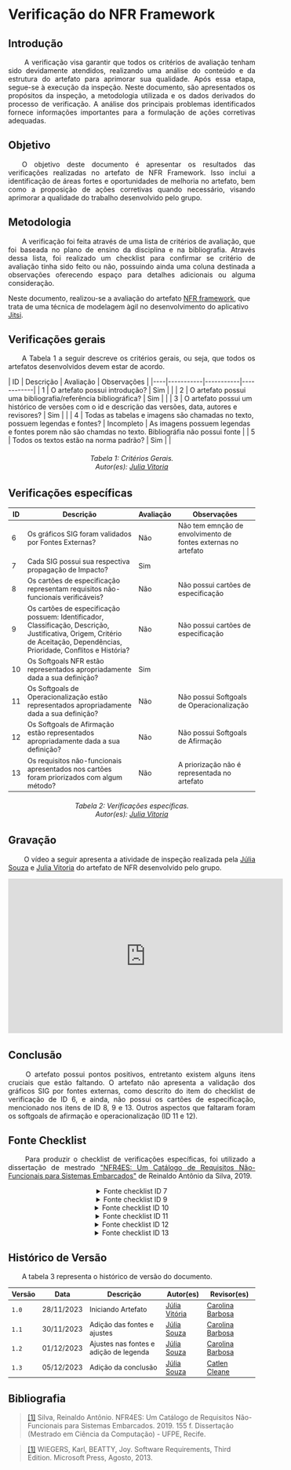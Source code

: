 # **Verificação do NFR Framework**

## **Introdução**
<p align="justify">
&emsp;&emsp;
A verificação visa garantir que todos os critérios de avaliação tenham sido devidamente atendidos, realizando uma análise do conteúdo e da estrutura do artefato para aprimorar sua qualidade. Após essa etapa, segue-se à execução da inspeção. Neste documento, são apresentados os propósitos da inspeção, a metodologia utilizada e os dados derivados do processo de verificação. A análise dos principais problemas identificados fornece informações importantes para a formulação de ações corretivas adequadas.
</p>

## **Objetivo**
<p align="justify">
&emsp;&emsp;O objetivo deste documento é apresentar os resultados das verificações realizadas no artefato de NFR Framework. Isso inclui a identificação de áreas fortes e oportunidades de melhoria no artefato, bem como a proposição de ações corretivas quando necessário, visando aprimorar a qualidade do trabalho desenvolvido pelo grupo.
</p>

## **Metodologia**
<p align="justify">
&emsp;&emsp;A verificação foi feita através de uma lista de critérios de avaliação, que foi baseada no plano de ensino da disciplina e na bibliografia. Através dessa lista, foi realizado um checklist para confirmar se  critério de avaliação tinha sido feito ou não, possuindo ainda uma coluna destinada a observações oferecendo espaço para detalhes adicionais ou alguma consideração.

Neste documento, realizou-se a avaliação do artefato <a href="https://requisitos-de-software.github.io/2023.2-Jitsi/Modelagem/Agil/nfr-framework/">NFR framework</a>, que trata de uma técnica de modelagem àgil no desenvolvimento do aplicativo <a href="https://requisitos-de-software.github.io/2023.2-Jitsi/">Jitsi</a>.
</p>
</p>

## **Verificações gerais**
<p align="justify"> 
&emsp;&emsp;A Tabela 1 a seguir descreve os critérios gerais, ou seja, que todos os artefatos desenvolvidos devem estar de acordo.
</p>
| ID | Descrição | Avaliação | Observações |
|----|-----------|-----------|------------|
| 1  | O artefato possui introdução? | Sim   |  |
| 2  | O artefato possui uma bibliografia/referência bibliográfica? | Sim   |  |
| 3  | O artefato possui um histórico de versões com o id e descrição das versões, data, autores e revisores? | Sim   |  |
| 4  | Todas as tabelas e imagens são chamadas no texto, possuem legendas e fontes? | Incompleto | As imagens possuem legendas e fontes porem não são chamdas no texto. Bibliográfia não possui fonte |
| 5  | Todos os textos estão na norma padrão? | Sim |  |

<center>
<h6> Tabela 1: Critérios Gerais.
<br/> Autor(es): <a href="https://github.com/Juhvitoria4">Julia Vitoria</a></h6>
</center>

## **Verificações específicas**
| ID | Descrição | Avaliação | Observações |
|----|-----------|-----------|------------|
| 6  | Os gráficos SIG foram validados por Fontes Externas? | Não | Não tem emnção de envolvimento de fontes externas no artefato|
| 7  | Cada SIG possui sua respectiva propagação de Impacto? | Sim | |
| 8  | Os cartões de especificação representam requisitos não-funcionais verificáveis? | Não | Não possui cartões de especificação |
| 9 | Os cartões de especificação possuem: Identificador, Classificação, Descrição, Justificativa, Origem, Critério de Aceitação, Dependências, Prioridade, Conflitos e História? | Não | Não possui cartões de especificação |
| 10 | Os Softgoals NFR estão representados apropriadamente dada a sua definição? | Sim| |
| 11 | Os Softgoals de Operacionalização estão representados apropriadamente dada a sua definição? | Não | Não possui Softgoals de Operacionalização|
| 12 | Os Softgoals de Afirmação estão representados apropriadamente dada a sua definição? | Não | Não possui Softgoals de Afirmação|
| 13 | Os requisitos não-funcionais apresentados nos cartões foram priorizados com algum método? | Não | A priorização não é representada no artefato|

<center>
<h6> Tabela 2: Veríficações específicas.
<br/> Autor(es): <a href="https://github.com/Juhvitoria4">Julia Vitoria</a></h6>
</center>

## **Gravação**
<p align="justify">
&emsp;&emsp; O vídeo a seguir apresenta a atividade de inspeção realizada pela <a href="https://github.com/JuliaSSouza">Júlia Souza</a></h6> e <a href="https://github.com/Juhvitoria4">Julia Vitoria</a></h6> do artefato de NFR desenvolvido pelo grupo.
</p>

<center>

<iframe width="560" height="315" src="https://www.youtube.com/embed/IDmq0kkXKDw?si=SkoVFiSYQ5JCGiNg" title="YouTube video player" frameborder="0" allow="accelerometer; autoplay; clipboard-write; encrypted-media; gyroscope; picture-in-picture; web-share" allowfullscreen></iframe>

</center>

## **Conclusão**
<p align="justify">
&emsp;&emsp; O artefato possui pontos positivos, entretanto existem alguns itens cruciais que estão faltando. O artefato não apresenta a validação dos gráficos SIG por fontes externas, como descrito do item do checklist de verificação de ID 6, e ainda, não possui os cartões de especificação, mencionado nos itens de ID 8, 9 e 13. Outros aspectos que faltaram foram os softgoals de afirmação e operacionalização (ID 11 e 12).
</p>

## **Fonte Checklist**
<p align="justify">
&emsp;&emsp; Para produzir o checklist de verificações específicas, foi utilizado a dissertação de mestrado <a href="https://requisitos-de-software.github.io/2023.2-Jitsi/Verificacao/Grupo/Entrega_4/nfr/#bibliografia">"NFR4ES: Um Catálogo de Requisitos Não-Funcionais para Sistemas Embarcados"</a> de Reinaldo Antônio da Silva, 2019.
</p>

<center>
<details>
   <summary>Fonte checklist ID 7</summary>
     <img src="https://raw.githubusercontent.com/Requisitos-de-Software/2023.2-Jitsi/main/docs/assets/fontesChecklist/NFR-impacto.png" alt="Setas" width=500px>
    
        <h6> Figura 1: Fonte checklist ID 7.
        <br> Fonte:  <a href="https://requisitos-de-software.github.io/2023.2-Jitsi/Verificacao/Grupo/Entrega_4/nfr/#bibliografia">"NFR4ES: Um Catálogo de Requisitos Não-Funcionais para Sistemas Embarcados"</a></h6>
</details>
</center>

<center>
<details>
   <summary>Fonte checklist ID 9</summary>
     <img src="https://raw.githubusercontent.com/Requisitos-de-Software/2023.2-Jitsi/main/docs/assets/fontesChecklist/NFR-introCartoes.png" alt="Setas" width=500px>
    
        <h6> Figura 3: Fonte checklist ID 9.
        <br> Fonte:  <a href="https://requisitos-de-software.github.io/2023.2-Jitsi/Verificacao/Grupo/Entrega_4/nfr/#bibliografia">"NFR4ES: Um Catálogo de Requisitos Não-Funcionais para Sistemas Embarcados"</a></h6>
</details>
</center>

<center>
<details>
   <summary>Fonte checklist ID 10</summary>
     <img src="https://raw.githubusercontent.com/Requisitos-de-Software/2023.2-Jitsi/main/docs/assets/fontesChecklist/NFR-cartoes.png" alt="Setas" width=500px>
    
        <h6> Figura 4: Fonte checklist ID 10.
        <br> Fonte:  <a href="https://requisitos-de-software.github.io/2023.2-Jitsi/Verificacao/Grupo/Entrega_4/nfr/#bibliografia">"NFR4ES: Um Catálogo de Requisitos Não-Funcionais para Sistemas Embarcados"</a></h6>
</details>
</center>

<center>
<details>
   <summary>Fonte checklist ID 11</summary>
     <img src="https://raw.githubusercontent.com/Requisitos-de-Software/2023.2-Jitsi/main/docs/assets/fontesChecklist/NFR-nfr.png" alt="Setas" width=500px>
    
        <h6> Figura 5: Fonte checklist ID 11.
        <br> Fonte:  <a href="https://requisitos-de-software.github.io/2023.2-Jitsi/Verificacao/Grupo/Entrega_4/nfr/#bibliografia">"NFR4ES: Um Catálogo de Requisitos Não-Funcionais para Sistemas Embarcados"</a></h6>
</details>
</center>

<center>
<details>
   <summary>Fonte checklist ID 12</summary>
    <img src="https://raw.githubusercontent.com/Requisitos-de-Software/2023.2-Jitsi/main/docs/assets/fontesChecklist/NFR-operacionalizacao.png" alt="Setas" width=500px>
    
        <h6> Figura 6: Fonte checklist ID 12.
        <br> Fonte:  <a href="https://requisitos-de-software.github.io/2023.2-Jitsi/Verificacao/Grupo/Entrega_4/nfr/#bibliografia">"NFR4ES: Um Catálogo de Requisitos Não-Funcionais para Sistemas Embarcados"</a></h6>
</details>
</center>

<center>
<details>
   <summary>Fonte checklist ID 13</summary>
    <img src="https://raw.githubusercontent.com/Requisitos-de-Software/2023.2-Jitsi/main/docs/assets/fontesChecklist/NFR-afirmacao.png" alt="Setas" width=500px>
    
        <h6> Figura 7: Fonte checklist ID 13.
        <br> Fonte:  <a href="https://requisitos-de-software.github.io/2023.2-Jitsi/Verificacao/Grupo/Entrega_4/nfr/#bibliografia">"NFR4ES: Um Catálogo de Requisitos Não-Funcionais para Sistemas Embarcados"</a></h6>
</details>
</center>

## **Histórico de Versão**
<p align="justify">
&emsp;&emsp;A tabela 3 representa o histórico de versão do documento.
</p>

| Versão | Data | Descrição | Autor(es) | Revisor(es) |
| ------ | ---- | --------- | --------- | ---------- |
| `1.0`  | 28/11/2023 | Iniciando Artefato |[Júlia Vitória](https://github.com/Juhvitoria4) |[Carolina Barbosa](https://github.com/CarolinaBarb) |
| `1.1`  | 30/11/2023 | Adição das fontes e ajustes |  [Júlia Souza](https://github.com/JuliaSSouza)  | [Carolina Barbosa](https://github.com/CarolinaBarb) || 
| `1.2`  | 01/12/2023 | Ajustes nas fontes e adição de legenda|  [Júlia Souza](https://github.com/JuliaSSouza)  | [Carolina Barbosa](https://github.com/CarolinaBarb) || 
| `1.3`  | 05/12/2023 | Adição da conclusão | [Júlia Souza](https://github.com/JuliaSSouza) | [Catlen Cleane](https://github.com/catlenc) |

## **Bibliografia**
> <a href="https://aprender3.unb.br/pluginfile.php/2692835/mod_resource/content/2/DISSERTA%C3%87%C3%83O%20Reinaldo%20Ant%C3%B4nio%20da%20Silva.pdf">[1]</a> Silva, Reinaldo Antônio. NFR4ES: Um Catálogo de Requisitos Não-Funcionais para Sistemas Embarcados. 2019. 155 f. Dissertação (Mestrado em Ciência da Computação) - UFPE, Recife.

> <a href="https://aprender3.unb.br/pluginfile.php/2692778/mod_resource/content/2/PriorizaA%CC%83%C2%A7A%CC%83%C2%A3o%20de%20Req.pdf">[1]</a> WIEGERS, Karl, BEATTY, Joy. Software Requirements, Third Edition. Microsoft Press, Agosto, 2013. 
